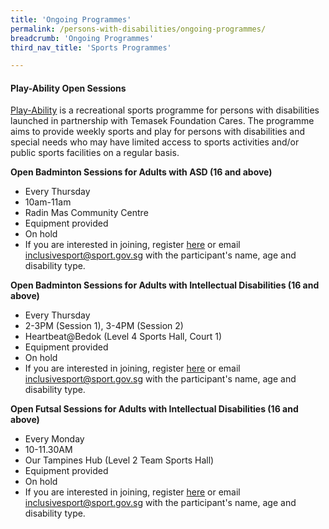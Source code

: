 ```yaml
---
title: 'Ongoing Programmes'
permalink: /persons-with-disabilities/ongoing-programmes/
breadcrumb: 'Ongoing Programmes'
third_nav_title: 'Sports Programmes'

---
```



#### Play-Ability Open Sessions
[Play-Ability](https://www.temasekfoundation-cares.org.sg/journal/13/the-joy-of-play) is a recreational sports programme for persons with disabilities launched in partnership with Temasek Foundation Cares. The programme aims to provide weekly sports and play for persons with disabilities and special needs who may have limited access to sports activities and/or public sports facilities on a regular basis. 

**Open Badminton Sessions for Adults with ASD (16 and above)**
* Every Thursday
* 10am-11am
* Radin Mas Community Centre
* Equipment provided
* On hold
* If you are interested in joining, register [here](https://form.gov.sg/#!/5e09a1fadf378700118f0ae0) or email <inclusivesport@sport.gov.sg> with the participant's name, age and disability type.

**Open Badminton Sessions for Adults with Intellectual Disabilities (16 and above)**
* Every Thursday
* 2-3PM (Session 1), 3-4PM (Session 2)
* Heartbeat@Bedok (Level 4 Sports Hall, Court 1)
* Equipment provided
* On hold
* If you are interested in joining, register [here](https://go.gov.sg/playability) or email <inclusivesport@sport.gov.sg> with the participant's name, age and disability type.

**Open Futsal Sessions for Adults with Intellectual Disabilities (16 and above)**
* Every Monday
* 10-11.30AM
* Our Tampines Hub (Level 2 Team Sports Hall)
* Equipment provided
* On hold
* If you are interested in joining, register [here](https://go.gov.sg/playability) or email <inclusivesport@sport.gov.sg> with the participant's name, age and disability type.
